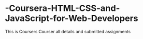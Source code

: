 # -Coursera-HTML-CSS-and-JavaScript-for-Web-Developers
This is Coursers Courser all details and submitted assignments 

